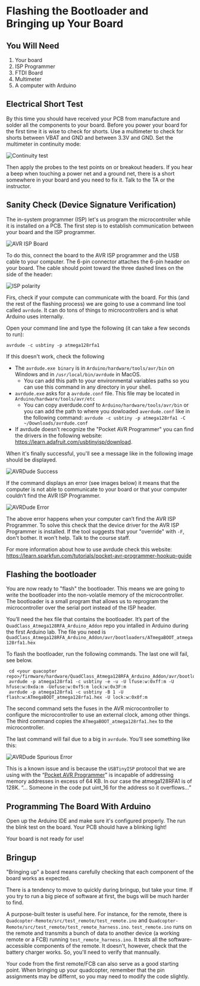 # Flashing the Bootloader and Bringing up Your Board

## You Will Need

1. Your board
2. ISP Programmer
3. FTDI Board 
4. Multimeter
5. A computer with Arduino

## Electrical Short Test

By this time you should have received your PCB from manufacture and solder all the components to your board.  Before you power your board for the first time it is wise to check for shorts.  Use a multimeter to check for shorts between VBAT and GND and between 3.3V and GND.  Set the multimeter in continuity mode:
  
![Continuity test](images/continuity.jpg)

Then apply the probes to the test points on or breakout headers.  If you hear a beep when touching a power net and a ground net, there is a short somewhere in your board and you need to fix it.  Talk to the TA or the instructor.
    
## Sanity Check (Device Signature Verification)

The in-system programmer (ISP) let's us program the microcontroller while it is installed on a PCB.  The first step is to establish communication between your board and the ISP programmer. 

![AVR ISP Board](images/ISP_programmer.jpg)

To do this, connect the board to the AVR ISP programmer and the USB cable to your computer.  The 6-pin connector attaches the 6-pin header on your board.  The cable should point toward the three dashed lines on the side of the header:

![ISP polarity](images/ISP_polarity.jpg)

Firs, check if your compute can communicate with the board.  For this (and the rest of the flashing process) we are going to use a command line tool called `avrdude`.  It can do tons of things to microcontrollers and is what Arduino uses internally.

Open your command line and type the following (it can take a few seconds to run):

```
avrdude -c usbtiny -p atmega128rfa1
```

If this doesn't work, check the following

* The `avrdude.exe binary` is in `Arduino/hardware/tools/avr/bin` on Windows and in `/usr/local/bin/avrdude` in MacOS.
  - You can add this path to your environmental variables paths so you can use this command in any directory in your shell.
* `avrdude.exe` asks for a `avrdude.conf` file. This file may be located in   `Arduino/hardware/tools/avr/etc`
  - You can copy averdude.conf to `Arduino/hardware/tools/avr/bin` or you can add the path to where you dowloaded `averdude.conf` like in the following command: `avrdude -c usbtiny -p atmega128rfa1 -C ~/Downloads/avrdude.conf`
* If avrdude doesn’t recognize the "Pocket AVR Programmer" you can find the drivers in the following website: https://learn.adafruit.com/usbtinyisp/download.

When it's finally successful, you'll see a message like in the following image should be displayed.

![AVRDude Success](images/avrdude_success.jpg)

If the command displays an error (see images below) it means that the computer is not able to communicate to your board or that your computer couldn’t find the AVR ISP Programmer.

![AVRDude Error](images/avrdude_error.jpg)

The above error happens when your computer can’t find the AVR ISP Programmer. To solve this check that the device driver for the AVR ISP Programmer is installed.  If the tool suggests that your "override" with `-F`, don't bother.  It won't help.  Talk to the course staff.

For more information about how to use avrdude check this website: https://learn.sparkfun.com/tutorials/pocket-avr-programmer-hookup-guide 

## Flashing the bootloader

You are now ready to "flash" the bootloader.  This means we are going to write the bootloader into the non-volatile memory of the microcontroller.  The bootloader is a small program that allows us to reprogram the microcontroller over the serial port instead of the ISP header.
  
You’ll need the hex file that contains the bootloader.  It’s part of the `QuadClass_Atmega128RFA_Arduino_Addon` repo you intalled in Arduino during the first Arduino lab.  The file you need is `QuadClass_Atmega128RFA_Arduino_Addon/avr/bootloaders/ATmegaBOOT_atmega128rfa1.hex`

To flash the bootloader, run the following commands. The last one will fail, see below.

```
 cd <your quacopter repo>/firmware/hardware/QuadClass_Atmega128RFA_Arduino_Addon/avr/bootloaders/
 avrdude -p atmega128rfa1 -c usbtiny -e -u -U lfuse:w:0xff:m -U hfuse:w:0xda:m -Uefuse:w:0xf5:m lock:w:0x3F:m
 avrdude -p atmega128rfa1 -c usbtiny -B 1 -U flash:w:ATmegaBOOT_atmega128rfa1.hex -U lock:w:0x0f:m
```

The second command sets the fuses in the AVR microcontroller to configure the microcontroller to use an external clock, among other things.  The third command copies the `ATmegaBOOT_atmega128rfa1.hex` to the microcontroller.

The last command will fail due to a big in `avrdude`. You’ll see something like this:

![AVRDude Spurious Error](images/avrdude_spurious_error.jpg)

This is a known issue and is because the `USBTinyISP` protocol that we are using with the “[Pocket AVR Programmer](https://www.google.com/url?q=https%3A%2F%2Fwww.sparkfun.com%2Fproducts%2F9825&amp;sa=D&amp;sntz=1&amp;usg=AFQjCNE9r-L1FIzqw8_vdyJFJjEe-tV_Ew)" is incapable of addressing memory addresses in excess of 64 KB. In our case the atmega128RFA1 is of 128K.
“… Someone in the code put uint_16 for the address so it overflows…”

## Programming The Board With Arduino

Open up the Arduino IDE and make sure it's configured properly.  The run the blink test on the board.  Your PCB should have a blinking light!  

Your board is not ready for use!

## Bringup

"Bringing up" a board means carefully checking that each component of the board works as expected.

There is a tendency to move to quickly during bringup, but take your time.  If you try to run a big piece of software at first, the bugs will be much harder to find.

A purpose-built tester is useful here.  For instance, for the remote, there is `Quadcopter-Remote/src/test_remote/test_remote.ino` and `Quadcopter-Remote/src/test_remote/test_remote_harness.ino`.  `test_remote.ino` runs on the remote and transmits a bunch of data to another device (a working remote or a FCB) running `test_remote_harness.ino`.  It tests all the software-accessible components of the remote.
It doesn't, however, check that the battery charger works.  So, you'll need to verify that mannually.

Your code from the first remote/FCB can also serve as a good starting point.  When bringing up your quadcopter, remember that the pin assignments may be differnt, so you may need to modify the code slightly.
